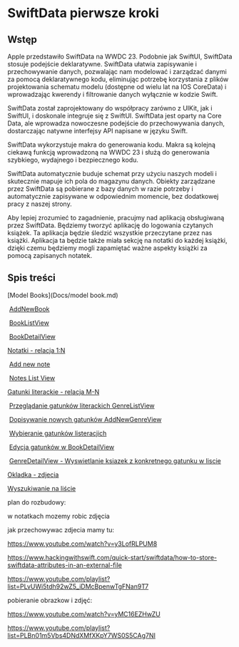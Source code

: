# SwiftData pierwsze kroki



## Wstęp

Apple przedstawiło SwiftData na WWDC 23. Podobnie jak SwiftUI, SwiftData stosuje podejście deklaratywne. SwiftData ułatwia zapisywanie i przechowywanie danych, pozwalając nam modelować i zarządzać danymi za pomocą deklaratywnego kodu, eliminując potrzebę korzystania z plików projektowania schematu modelu (dostępne od wielu lat na IOS CoreData) i wprowadzając kwerendy i filtrowanie danych wyłącznie w kodzie Swift.

SwiftData został zaprojektowany do współpracy zarówno z UIKit, jak i SwiftUI, i doskonale integruje się z SwiftUI. SwiftData jest oparty na Core Data, ale wprowadza nowoczesne podejście do przechowywania danych, dostarczając natywne interfejsy API napisane w języku Swift.

SwiftData wykorzystuje makra do generowania kodu. Makra są kolejną  ciekawą funkcją wprowadzoną na WWDC 23 i służą do generowania szybkiego, wydajnego i bezpiecznego kodu.

SwiftData automatycznie buduje schemat przy użyciu naszych modeli i skutecznie mapuje ich pola do magazynu danych. Obiekty zarządzane przez SwiftData są pobierane z bazy danych w razie potrzeby i automatycznie zapisywane w odpowiednim momencie, bez dodatkowej pracy z naszej strony.

Aby lepiej zrozumieć to zagadnienie, pracujmy nad aplikacją obsługiwaną przez SwiftData.
Będziemy tworzyć aplikację do logowania czytanych książek. Ta aplikacja będzie śledzić wszystkie przeczytane przez nas książki. Aplikacja ta będzie także miała sekcję na notatki do każdej książki, dzięki czemu będziemy mogli zapamiętać ważne aspekty książki za pomocą zapisanych notatek.

## Spis treści

[Model Books](Docs/model book.md)

​	[AddNewBook](Docs/[AddNewBookView.md] )

​	[BookListView](Docs/BookListView.md)

​	[BookDetailView](Docs/BookDetailView.md)

[Notatki - relacja 1:N](Docs/Notes.md)

​	[Add new note ](Docs/AddNewNote.md)

​	[Notes List View](Docs/NotesListView.md)

[Gatunki literackie - relacja M-N](Docs/genres.md)

​	[Przeglądanie gatunków literackich GenreListView](Docs/GenreListView.md)

​	[Dopisywanie nowych gatunków AddNewGenreView](Docs/addNewGenreView.md)

​	[Wybieranie gatunków listeracjich](Docs\GenreSelectionView.md)

​	[Edycja gatunków  w BookDetailView](Docs/ModyfikacjeBookDetailView.md)

​	[GenreDetailView - Wyswietlanie ksiazek z konkretnego gatunku w liscie](Docs/GenreDetailView.md)

[Okladka - zdjecia](Docs/BookCover.md)

[Wyszukiwanie na liście](Docs/SearchText.md)





plan do rozbudowy:

w notatkach mozemy robic zdjęcia 

jak przechowywac zdjecia mamy tu:

https://www.youtube.com/watch?v=y3LofRLPUM8

https://www.hackingwithswift.com/quick-start/swiftdata/how-to-store-swiftdata-attributes-in-an-external-file

https://www.youtube.com/playlist?list=PLvUWi5tdh92wZ5_iDMcBpenwTgFNan9T7

pobieranie obrazkow i zdjęć:

https://www.youtube.com/watch?v=yMC16EZHwZU

https://www.youtube.com/playlist?list=PLBn01m5Vbs4DNdXMfXKpY7WS0S5CAg7NI


